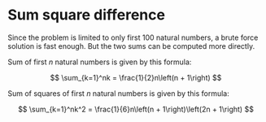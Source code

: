 # Sum square difference

Since the problem is limited to only first 100 natural numbers, a brute force solution is fast enough. But the two sums can be computed more directly.

Sum of first $n$ natural numbers is given by this formula:

$$
\sum_{k=1}^nk = \frac{1}{2}n\left(n + 1\right)
$$

Sum of squares of first $n$ natural numbers is given by this formula:

$$
\sum_{k=1}^nk^2 = \frac{1}{6}n\left(n + 1\right)\left(2n + 1\right)
$$
